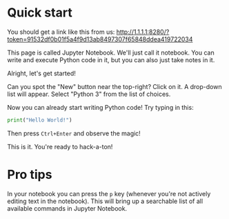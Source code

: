 # Quick start

You should get a link like this from us: http://1.1.1.1:8280/?token=91532df0b01f5a4f9d13ab8497307f65848ddea419722034

This page is called Jupyter Notebook. We'll just call it notebook. You can write and execute Python code in it, but you can also just take notes in it.

Alright, let's get started!

Can you spot the "New" button near the top-right? Click on it. A drop-down list will appear. Select "Python 3" from the list of choices.

Now you can already start writing Python code! Try typing in this:

```python
print("Hello World!")
```

Then press `Ctrl+Enter` and observe the magic!

This is it. You're ready to hack-a-ton!

# Pro tips

In your notebook you can press the `p` key (whenever you're not actively editing text in the notebook). This will bring up a searchable list of all available commands in Jupyter Notebook.